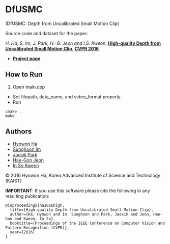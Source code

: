 # DfUSMC
(DfUSMC: Depth from Uncalibrated Small Motion Clip)

Source code and dataset for the paper:

_H. Ha, S. Im, J. Park, H.-G. Jeon and I.S. Kweon_, [**High-quality Depth from Uncalibrated Small Motion Clip**](https://drive.google.com/file/d/0B7-4XlDU1W6rbUtlRW92b01YakU/view?usp=sharing), [**CVPR 2016**](http://cvpr2016.thecvf.com/)

- [**Project page**](http://sites.google.com/site/hyowoncv/ha_cvpr16)

## How to Run

1. Open main.cpp
- Set filepath, data_name, and video_format properly.
- Run

```
cmake .
make
```

## Authors

- [Hyowon Ha](http://sites.google.com/site/hyowoncv)
- [Sunghoon Im](http://sites.google.com/site/shimrcv)
- [Jaesik Park](http://sites.google.com/site/jsparkcv)
- [Hae-Gon Jeon](http://sites.google.com/site/hgjeoncv)
- [In So Kweon](http://rcv.kaist.ac.kr)

&copy; 2016 Hyowon Ha, Korea Advanced Institute of Science and Technology (KAIST)


**IMPORTANT**: If you use this software please cite the following in any resulting publication:
```
@inproceedings{ha2016high,
  title={High-quality Depth from Uncalibrated Small Motion Clip},
  author={Ha, Hyowon and Im, Sunghoon and Park, Jaesik and Jeon, Hae-Gon and Kweon, In So},
  booktitle={Proceedings of the IEEE Conference on Computer Vision and Pattern Recognition (CVPR)},
  year={2016}
}
```
